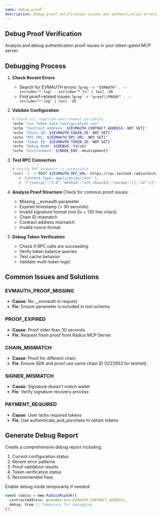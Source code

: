 ```yaml
---
name: debug-proof
description: Debug proof verification issues and authentication errors
---
```


## Debug Proof Verification

Analyze and debug authentication proof issues in your token-gated MCP server.

## Debugging Process

1. **Check Recent Errors**
   - Search for EVMAUTH errors: !`grep -r "EVMAUTH" . --include="*.log" --include="*.ts" | tail -20`
   - Find proof-related issues: !`grep -r "proof\|PROOF" . --include="*.log" | tail -20`

2. **Validate Configuration**

   ```bash
   # Check all required environment variables
   !echo "=== Token Gate Configuration ==="
   !echo "Contract Address: ${EVMAUTH_CONTRACT_ADDRESS:-NOT SET}"
   !echo "Chain ID: ${EVMAUTH_CHAIN_ID:-NOT SET}"
   !echo "RPC URL: ${EVMAUTH_RPC_URL:-NOT SET}"
   !echo "Token ID: ${EVMAUTH_TOKEN_ID:-NOT SET}"
   !echo "Debug Mode: ${DEBUG:-false}"
   !echo "Environment: ${NODE_ENV:-development}"
   ```

3. **Test RPC Connection**

   ```bash
   # Verify RPC endpoint is accessible
   !curl -s -X POST ${EVMAUTH_RPC_URL:-https://rpc.testnet.radiustech.xyz} \
     -H "Content-Type: application/json" \
     -d '{"jsonrpc":"2.0","method":"eth_chainId","params":[],"id":1}' | jq '.'
   ```

4. **Analyze Proof Structure**
   Check for common proof issues:
   - Missing __evmauth parameter
   - Expired timestamp (> 30 seconds)
   - Invalid signature format (not 0x + 130 hex chars)
   - Chain ID mismatch
   - Contract address mismatch
   - Invalid nonce format

5. **Debug Token Verification**
   - Check if RPC calls are succeeding
   - Verify token balance queries
   - Test cache behavior
   - Validate multi-token logic

## Common Issues and Solutions

### EVMAUTH_PROOF_MISSING

- **Cause**: No __evmauth in request
- **Fix**: Ensure parameter is included in tool schema

### PROOF_EXPIRED

- **Cause**: Proof older than 30 seconds
- **Fix**: Request fresh proof from Radius MCP Server

### CHAIN_MISMATCH

- **Cause**: Proof for different chain
- **Fix**: Ensure SDK and proof use same chain ID (1223953 for testnet)

### SIGNER_MISMATCH

- **Cause**: Signature doesn't match wallet
- **Fix**: Verify signature recovery process

### PAYMENT_REQUIRED

- **Cause**: User lacks required tokens
- **Fix**: Use authenticate_and_purchase to obtain tokens

## Generate Debug Report

Create a comprehensive debug report including:

1. Current configuration status
2. Recent error patterns
3. Proof validation results
4. Token verification status
5. Recommended fixes

Enable debug mode temporarily if needed:

```typescript
const radius = new RadiusMcpSdk({
  contractAddress: process.env.EVMAUTH_CONTRACT_ADDRESS,
  debug: true // Temporary for debugging
});
```